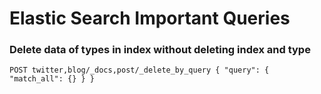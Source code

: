 # Elastic Search Important Queries

### Delete data of types in index without deleting index and type
`POST twitter,blog/_docs,post/_delete_by_query
{
  "query": {
    "match_all": {}
  }
}`
